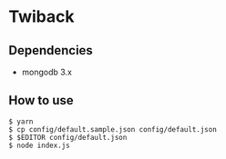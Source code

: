 # Twiback

## Dependencies

- mongodb 3.x

## How to use

```
$ yarn
$ cp config/default.sample.json config/default.json
$ $EDITOR config/default.json
$ node index.js
```

